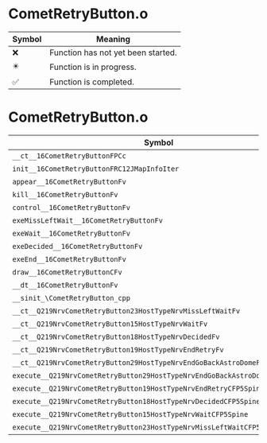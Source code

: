 # CometRetryButton.o
| Symbol | Meaning 
| ------------- | ------------- 
| :x: | Function has not yet been started. 
| :eight_pointed_black_star: | Function is in progress. 
| :white_check_mark: | Function is completed. 


# CometRetryButton.o
| Symbol | Decompiled? |
| ------------- | ------------- |
| `__ct__16CometRetryButtonFPCc` | :x: |
| `init__16CometRetryButtonFRC12JMapInfoIter` | :x: |
| `appear__16CometRetryButtonFv` | :x: |
| `kill__16CometRetryButtonFv` | :x: |
| `control__16CometRetryButtonFv` | :x: |
| `exeMissLeftWait__16CometRetryButtonFv` | :x: |
| `exeWait__16CometRetryButtonFv` | :x: |
| `exeDecided__16CometRetryButtonFv` | :x: |
| `exeEnd__16CometRetryButtonFv` | :x: |
| `draw__16CometRetryButtonCFv` | :x: |
| `__dt__16CometRetryButtonFv` | :x: |
| `__sinit_\CometRetryButton_cpp` | :x: |
| `__ct__Q219NrvCometRetryButton23HostTypeNrvMissLeftWaitFv` | :x: |
| `__ct__Q219NrvCometRetryButton15HostTypeNrvWaitFv` | :x: |
| `__ct__Q219NrvCometRetryButton18HostTypeNrvDecidedFv` | :x: |
| `__ct__Q219NrvCometRetryButton19HostTypeNrvEndRetryFv` | :x: |
| `__ct__Q219NrvCometRetryButton29HostTypeNrvEndGoBackAstroDomeFv` | :x: |
| `execute__Q219NrvCometRetryButton29HostTypeNrvEndGoBackAstroDomeCFP5Spine` | :x: |
| `execute__Q219NrvCometRetryButton19HostTypeNrvEndRetryCFP5Spine` | :x: |
| `execute__Q219NrvCometRetryButton18HostTypeNrvDecidedCFP5Spine` | :x: |
| `execute__Q219NrvCometRetryButton15HostTypeNrvWaitCFP5Spine` | :x: |
| `execute__Q219NrvCometRetryButton23HostTypeNrvMissLeftWaitCFP5Spine` | :x: |
